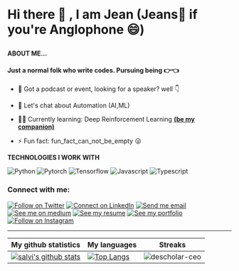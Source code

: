 

<!--
**salviosage/salviosage** is a ✨ _special_ ✨ repository because its `README.md` (this file) appears on your GitHub profile.
### Hi there 👋
Here are some ideas to get you started:

- 🔭 I’m currently working on ...
- 🌱 I’m currently learning ...
- 👯 I’m looking to collaborate on ...
- 🤔 I’m looking for help with ...
- 💬 Ask me about ...
- 📫 How to reach me: ...
- 😄 Pronouns: ...
- ⚡ Fun fact: ...
-->

# <p align='left'> Hi there 👋 , I am Jean (Jeans👖 if you're Anglophone 😄) </p>
<!-- 
---

![Brand](firstCover.jpg)

--- -->

**ABOUT ME...**
<p align='center'>
<h4>Just a normal folk who write codes. Pursuing being 👉👈 </h4>
<!-- 
 Checkout my linkedin - **[MY LINKEDIN](https://www.linkedin.com/in/jean-salvi/)**  -->

- 👯 Got a podcast or event, looking for a speaker? well 👇 

- 💬 Let's chat about Automation (AI,ML) 
-  👩‍💻 Currently learning: Deep Reinforcement Learning  **[(be my companion)](https://github.com/salviosage/Deep_R_Learning)** 
- ⚡ Fun fact: fun_fact_can_not_be_empty  😜

**TECHNOLOGIES I WORK WITH**

![Python](https://img.shields.io/badge/python%20-%23E34F26.svg?&style=for-the-badge&logo=python&logoColor=white)
![Pytorch](https://img.shields.io/badge/pytorch%20-%231572B6.svg?&style=for-the-badge&logo=pytorch&logoColor=white)
![Tensorflow](https://img.shields.io/badge/-tensorflow-blue?style=for-the-badge&logo=tensorflow&logoColor=white)
![Javascript](https://img.shields.io/badge/-Javascript-ffb400?style=for-the-badge&logo=javascript&logoColor=ffff3f)
![Typescript](https://img.shields.io/badge/-Typescript-fblue?style=for-the-badge&logo=typescript&logoColor=ffff3f)


<!--  🌐 **REACH ME ON**

- [![Linkedin:Jean Salvi](https://img.shields.io/badge/-Jean_Salvi-blue?style=flat-square&logo=Linkedin&logoColor=white&link=https://www.linkedin.com/in/jean-salvi/)](https://www.linkedin.com/in/jean-salvi/)
- [![Medium:Jean Salvi](https://img.shields.io/badge/-Salviosage-black?style=flat-square&logo=Medium&logoColor=white&link=https://medium.com/@salviosage)](https://medium.com/@salviosage)
- [![Twitter: salviosage](https://img.shields.io/twitter/follow/salviosage?style=social)](https://twitter.com/salviosage)

 -->
</p>

<!-- 
**GITHUB STAT'S**

![stats](https://github-readme-stats.vercel.app/api?username=salviosage&show_icons=true&theme=synthwave)

[![GitHub salviosage](https://img.shields.io/github/followers/salviosage?label=follow&style=social)](https://github.com/salviosage) -->


### Connect with me:

[![Follow on Twitter](https://img.shields.io/badge/--twitter?label=Twitter&logo=Twitter&style=social)](https://twitter.com/salviosage) [![Connect on LinkedIn](https://img.shields.io/badge/--linkedin?label=LinkedIn&logo=LinkedIn&style=social)](https://www.linkedin.com/in/jean-salvi) [![Send me email](https://img.shields.io/badge/--gmail?label=Gmail&logo=Gmail&style=social)](mailto:salviosage@gmail.com) [![See me on medium](https://img.shields.io/badge/--medium?label=Medium&logo=medium&style=social)](https://medium.com/@salviosage) [![See my resume](https://img.shields.io/badge/--resume?label=Resume&logo=resume&style=social)](./assets/jean_salvi_resume.pdf) [![See my portfolio](https://img.shields.io/badge/--portfolio?label=Portfolio&logo=portfolio&style=social)](https://twitter.com/salviosage) [![Follow on Instagram](https://img.shields.io/badge/--instagram?label=Instagram&logo=Instagram&style=social)](https://instagram.com/salviosage)
___

|My github statistics|My languages|Streaks|
|-|-|-|
|[![salvi's github stats](https://github-readme-stats.vercel.app/api?username=salviosage&show_icons=true&theme=synthwave)](https://github.com/salviosage)|[![Top Langs](https://github-readme-stats.vercel.app/api/top-langs/?username=salviosage&show_icons=true&theme=dark&layout=compact&hide_title=true)](https://github.com/salviosage)|![descholar-ceo](https://github-readme-streak-stats.herokuapp.com/?user=salviosage&theme=dark)


